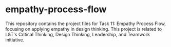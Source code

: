 # empathy-process-flow
This repository contains the project files for Task 11: Empathy Process Flow, focusing on applying empathy in design thinking. This project is related to L&amp;T's Critical Thinking, Design Thinking, Leadership, and Teamwork initiative.
